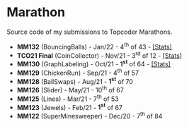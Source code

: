 # Marathon
Source code of my submissions to Topcoder Marathons.

* **MM132** (BouncingBalls) - Jan/22 - 4<sup>th</sup> of 43 - <a href="https://tc-wleite.github.io/mm132.html">[Stats]</a>
* **TCO21 Final** (CoinCollector) - Nov/21 - 3<sup>rd</sup> of 12 - <a href="https://tc-wleite.github.io/tco21.html">[Stats]</a>
* **MM130** (GraphLabeling) - Oct/21 - **1<sup>st</sup>** of 64 - <a href="https://tc-wleite.github.io/mm130.html">[Stats]</a>
* **MM129** (ChickenRun) - Sep/21 - 4<sup>th</sup> of 57
* **MM128** (BallSwaps) - Aug/21 - **1<sup>st</sup>** of 70
* **MM126** (Slider) - May/21 - 10<sup>th</sup> of 67
* **MM125** (Lines) - Mar/21 - 7<sup>th</sup> of 53
* **MM123** (Jewels) - Feb/21 - **1<sup>st</sup>** of 67
* **MM122** (SuperMinesweeper) - Dec/20 - 7<sup>th</sup> of 84

